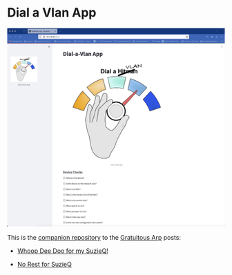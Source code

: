 # Dial a Vlan App

<img src="images/App_frontpage.jpg" alt="App_frontpage" style="zoom:70%;" />

This is the [companion repository](https://github.com/cldeluna/no_rest4sq) to the [Gratuitous Arp](https://gratuitous-arp.net/) posts:

- [Whoop Dee Doo for my SuzieQ!](https://gratuitous-arp.net/fabric-like-visibility-to-your-network-with-suzieq/)

- [No Rest for SuzieQ](https://gratuitous-arp.net/using-the-opensource-suzieq-rest-api/)

  